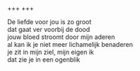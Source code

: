 +++
+++

De liefde voor jou is zo groot \
dat gaat ver voorbij de dood \
jouw bloed stroomt door mijn aderen \
al kan ik je niet meer lichamelijk benaderen \
je zit in mijn ziel, mijn eigen ik \
dat zie je in een ogenblik
